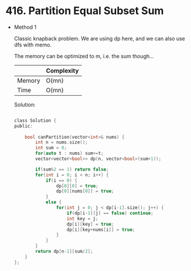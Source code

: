 # 416. Partition Equal Subset Sum  
- Method 1

    Classic knapback problem. We are using dp here, and we can also use dfs with memo.

    The memory can be optimized to m, i.e. the sum though...

    | |   Complexity  |
    | ----------- | ----------- | 
    |  Memory     | O(mn) | 
    |      Time       |  O(mn) | 


    Solution:

    ``` h

    class Solution {
    public:
        
        bool canPartition(vector<int>& nums) {
            int n = nums.size();
            int sum = 0;
            for(auto t : nums) sum+=t;
            vector<vector<bool>> dp(n, vector<bool>(sum+1));

            if(sum%2 == 1) return false;
            for(int i = 0; i < n; i++) {
                if(i == 0) {
                    dp[0][0] = true;
                    dp[0][nums[0]] = true;
                }
                else {
                    for(int j = 0; j < dp[i-1].size(); j++) {
                        if(dp[i-1][j] == false) continue;
                        int key = j;
                        dp[i][key] = true;
                        dp[i][key+nums[i]] = true;
                    }
                }
            }
            return dp[n-1][sum/2];
        }
    };

    ```

<!-- - Method 2

    This is another method.

    | |   Complexity  |
    | ----------- | ----------- | 
    |  Memory     | O(n) | 
    |      Time       |  O(n) | 


    Solution:

    ``` h



    ```

- Additional Knowledge:
       
    Here are some additional knowledge.



<br> -->